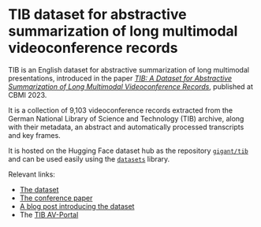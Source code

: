 # TIB dataset for abstractive summarization of long multimodal videoconference records

TIB is an English dataset for abstractive summarization of long multimodal presentations, introduced in the paper [*TIB: A Dataset for Abstractive Summarization of Long Multimodal Videoconference Records*](https://hal.science/hal-04168911), published at CBMI 2023.

It is a collection of 9,103 videoconference records extracted from the German National Library of Science and Technology (TIB) archive, along with their metadata, an abstract and automatically processed transcripts and key frames.

It is hosted on the Hugging Face dataset hub as the repository [`gigant/tib`](https://huggingface.co/datasets/gigant/tib) and can be used easily using the [`datasets`](https://github.com/huggingface/datasets) library.

Relevant links:

* [The dataset](https://huggingface.co/datasets/gigant/tib)
* [The conference paper](https://hal.science/hal-04168911)
* [A blog post introducing the dataset](TBA)
* The [TIB AV-Portal](https://av.tib.eu/)
